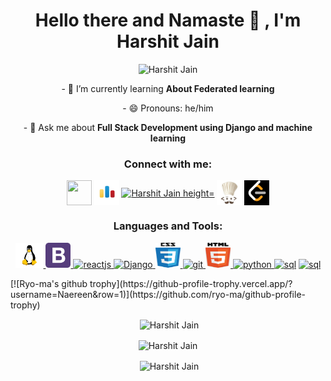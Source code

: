 <h1 align="center">Hello there and Namaste 🙏 , I'm Harshit Jain</h1>

<p align="center"> <img src="https://komarev.com/ghpvc/?username=harshit-labs" alt="Harshit Jain" /> </p>
<p align ="center">
 - 🌱 I’m currently learning <b>About Federated learning</b></p>
 <p align ="center">- 😄 Pronouns: he/him</p>

<!-- - 👨‍💻 All of my projects are available at   -->

<p align ="center">- 💬 Ask me about <b>Full Stack Development using Django and machine learning</b></p>

<!-- <p align ="center">- ⚡ Fun fact <b>Algorithms and Data Structures have more use in dev than it seems</b>
</p> -->
<p align="center">
<h3 align="center">Connect with me:</h3>
<p align="center">
<a href="mailto:in.harshuharshit27@gmail.com" target="blank"><img align="center" src ="https://img.icons8.com/nolan/64/email.png" height="40" width="40" /></a>
<a href="https://codeforces.com/profile/harshit27" target="blank"><img align="center" src="./codeforces-logo.png" alt="Harshit Jain" height="40" width="40" /></a>
<a href="https://www.linkedin.com/in/harshit-jain-809765166/" target="blank"><img align="center" src="https://cdn.worldvectorlogo.com/logos/linkedin-icon.svg" alt="Harshit Jain height="40" width="40" /></a>
<a href="https://www.codechef.com/users/harshit2708_" target="blank"><img align="center" src="./codechef-logo.jpg" alt="Harshit Jain" height="40" width="40" /></a>
<a href="https://leetcode.com/Harshit2708/" target="blank"><img align="center" src="./leetcode-log.png" alt="Harshit Jain" height="40" width="40" /></a>
</p>
</p>

<h3 align="center">Languages and Tools:</h3>
<p align="center"> 
<a href="https://www.linux.org" target="_blank"> <img src="./Linux.png" alt="linux" width="45" height="40"/> </a>
 <a href="https://getbootstrap.com" target="_blank"> <img src="./bootstrap-4.svg" alt="bootstrap" width="40" height="40"/> </a>
<a href="https://reactjs.org/" target="_blank"> <img src="https://www.vectorlogo.zone/logos/reactjs/reactjs-icon.svg" alt="reactjs" width="40" height="40"/> </a> 
<a href="https://www.djangoproject.com/" target="_blank"> <img src="https://www.djangoproject.com/m/img/logos/django-logo-negative.png" alt="Django" width="40" height="40"/> </a> 
<a href="https://www.w3schools.com/css/" target="_blank"> <img src="./css-5.svg" alt="css3" width="40" height="40"/> </a>
<a href="https://git-scm.com/" target="_blank"> <img src="https://www.vectorlogo.zone/logos/git-scm/git-scm-icon.svg" alt="git" width="40" height="40"/> </a> 
<a href="https://www.w3.org/html/" target="_blank"> <img src="./html5.svg" alt="html5" width="40" height="40"/> </a> <a href="https://www.python.org" target="_blank"> <img src="https://upload.wikimedia.org/wikipedia/commons/thumb/c/c3/Python-logo-notext.svg/110px-Python-logo-notext.svg.png" alt="python" width="40" height="40"/> </a> <a href="https://www.electronjs.org/" target="_blank"> 
</a> <a href="#"><img src="https://w7.pngwing.com/pngs/167/148/png-transparent-microsoft-azure-sql-database-microsoft-sql-server-database-blue-text-logo-thumbnail.png" alt="sql" width="40" height="40"/></a>
<a href="https://www.tensorflow.org/learn"><img src="https://upload.wikimedia.org/wikipedia/commons/thumb/1/11/TensorFlowLogo.svg/1200px-TensorFlowLogo.svg.png" alt="sql" width="40" height="40"/></a>
 </p>
[![Ryo-ma's github trophy](https://github-profile-trophy.vercel.app/?username=Naereen&row=1)](https://github.com/ryo-ma/github-profile-trophy)
 <p align="center">&nbsp;<img align="center" src="https://github.com/harshit-labs/github-profile-trophy" alt="Harshit Jain" /></p>
<p align="center"><img align="center" src="https://github-readme-stats.vercel.app/api/top-langs/?username=harshit-labs&layout=compact" alt="Harshit Jain" /></p>

<p align="center">&nbsp;<img align="center" src="https://github-readme-stats.vercel.app/api?username=harshit-labs&show_icons=true" alt="Harshit Jain" /></p>

